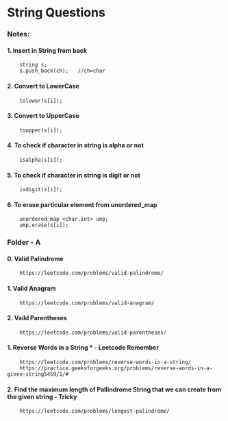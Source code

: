 # String Questions

### Notes:

#### 1. Insert in String from back
        string s;
        s.push_back(ch);   //ch=char
        
#### 2. Convert to LowerCase
        tolower(s[i]);
        
#### 3. Convert to UpperCase
        toupper(s[i]);
        
#### 4. To check if character in string is alpha or not
        isalpha(s[i]);
        
#### 5. To check if character in string is digit or not
        isdigit(s[i]);   

#### 6. To erase particular element from unordered_map
        unordered_map <char,int> ump;
        ump.erase(s[i]);
        
        
### Folder - A

#### 0. Valid Palindrome
        https://leetcode.com/problems/valid-palindrome/
        
#### 1. Valid Anagram
        https://leetcode.com/problems/valid-anagram/
        
#### 2. Vaild Parentheses
        https://leetcode.com/problems/valid-parentheses/

#### 1. Reverse Words in a String * - Leetcode Remember
        https://leetcode.com/problems/reverse-words-in-a-string/   
        https://practice.geeksforgeeks.org/problems/reverse-words-in-a-given-string5459/1/#
        
#### 2. Find the maximum length of Pallindrome String that we can create from the given string - Tricky
        https://leetcode.com/problems/longest-palindrome/
        
        
